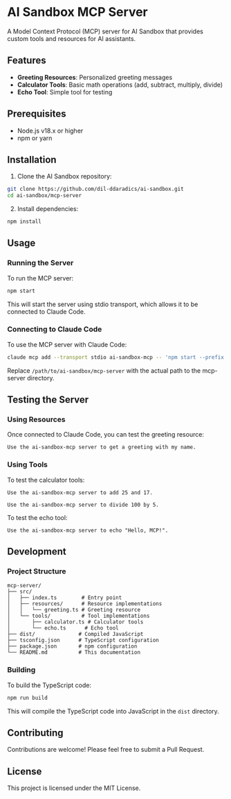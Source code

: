 # AI Sandbox MCP Server

A Model Context Protocol (MCP) server for AI Sandbox that provides custom tools and resources for AI assistants.

## Features

- **Greeting Resources**: Personalized greeting messages
- **Calculator Tools**: Basic math operations (add, subtract, multiply, divide)
- **Echo Tool**: Simple tool for testing

## Prerequisites

- Node.js v18.x or higher
- npm or yarn

## Installation

1. Clone the AI Sandbox repository:

```bash
git clone https://github.com/dil-ddaradics/ai-sandbox.git
cd ai-sandbox/mcp-server
```

2. Install dependencies:

```bash
npm install
```

## Usage

### Running the Server

To run the MCP server:

```bash
npm start
```

This will start the server using stdio transport, which allows it to be connected to Claude Code.

### Connecting to Claude Code

To use the MCP server with Claude Code:

```bash
claude mcp add --transport stdio ai-sandbox-mcp -- 'npm start --prefix /path/to/ai-sandbox/mcp-server'
```

Replace `/path/to/ai-sandbox/mcp-server` with the actual path to the mcp-server directory.

## Testing the Server

### Using Resources

Once connected to Claude Code, you can test the greeting resource:

```
Use the ai-sandbox-mcp server to get a greeting with my name.
```

### Using Tools

To test the calculator tools:

```
Use the ai-sandbox-mcp server to add 25 and 17.
```

```
Use the ai-sandbox-mcp server to divide 100 by 5.
```

To test the echo tool:

```
Use the ai-sandbox-mcp server to echo "Hello, MCP!".
```

## Development

### Project Structure

```
mcp-server/
├── src/
│   ├── index.ts        # Entry point
│   ├── resources/      # Resource implementations
│   │   └── greeting.ts # Greeting resource
│   └── tools/          # Tool implementations
│       ├── calculator.ts # Calculator tools
│       └── echo.ts      # Echo tool
├── dist/              # Compiled JavaScript
├── tsconfig.json      # TypeScript configuration
├── package.json       # npm configuration
└── README.md          # This documentation
```

### Building

To build the TypeScript code:

```bash
npm run build
```

This will compile the TypeScript code into JavaScript in the `dist` directory.

## Contributing

Contributions are welcome! Please feel free to submit a Pull Request.

## License

This project is licensed under the MIT License.